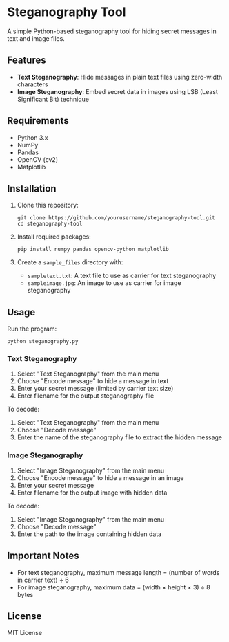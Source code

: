 # Steganography Tool

A simple Python-based steganography tool for hiding secret messages in text and image files.

## Features

- **Text Steganography**: Hide messages in plain text files using zero-width characters
- **Image Steganography**: Embed secret data in images using LSB (Least Significant Bit) technique

## Requirements

- Python 3.x
- NumPy
- Pandas
- OpenCV (cv2)
- Matplotlib

## Installation

1. Clone this repository:
   ```
   git clone https://github.com/yourusername/steganography-tool.git
   cd steganography-tool
   ```

2. Install required packages:
   ```
   pip install numpy pandas opencv-python matplotlib
   ```

3. Create a `sample_files` directory with:
   - `sampletext.txt`: A text file to use as carrier for text steganography
   - `sampleimage.jpg`: An image to use as carrier for image steganography

## Usage

Run the program:
```
python steganography.py
```

### Text Steganography

1. Select "Text Steganography" from the main menu
2. Choose "Encode message" to hide a message in text
3. Enter your secret message (limited by carrier text size)
4. Enter filename for the output steganography file

To decode:
1. Select "Text Steganography" from the main menu
2. Choose "Decode message"
3. Enter the name of the steganography file to extract the hidden message

### Image Steganography

1. Select "Image Steganography" from the main menu
2. Choose "Encode message" to hide a message in an image
3. Enter your secret message
4. Enter filename for the output image with hidden data

To decode:
1. Select "Image Steganography" from the main menu
2. Choose "Decode message"
3. Enter the path to the image containing hidden data

## Important Notes

- For text steganography, maximum message length = (number of words in carrier text) ÷ 6
- For image steganography, maximum data = (width × height × 3) ÷ 8 bytes

## License

MIT License
